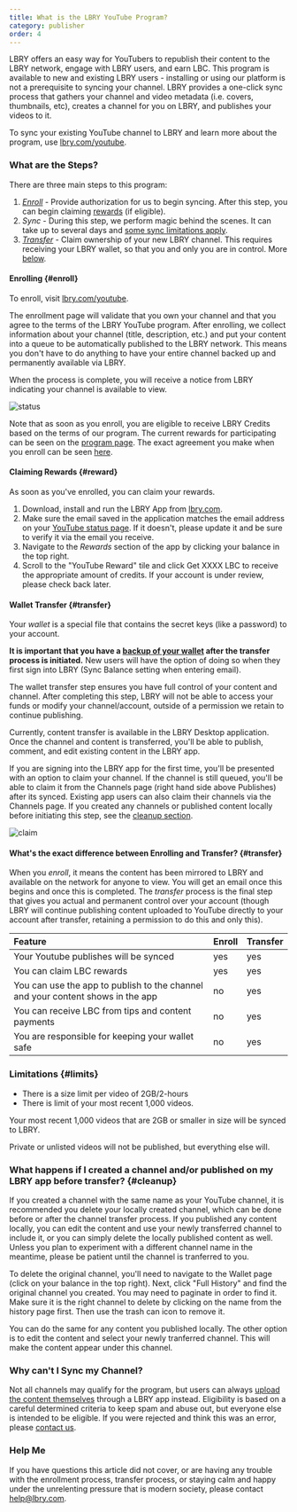 ```yaml
---
title: What is the LBRY YouTube Program?
category: publisher
order: 4
---
```


LBRY offers an easy way for YouTubers to republish their content to the LBRY network, engage with LBRY users, and earn LBC. This program is available to new and existing LBRY users - installing or using our platform is not a prerequisite to syncing your channel. LBRY provides a one-click sync process that gathers your channel and video metadata (i.e. covers, thumbnails, etc), creates a channel for you on LBRY, and publishes your videos to it.

To sync your existing YouTube channel to LBRY and learn more about the program, use [lbry.com/youtube](/youtube).

### What are the Steps?

There are three main steps to this program: 

1. *[Enroll](#enroll)* - Provide authorization for us to begin syncing. After this step, you can begin claiming [rewards](#reward) (if eligible).
2. *Sync* - During this step, we perform magic behind the scenes. It can take up to several days and [some sync limitations apply](#limits).
3. *[Transfer](#transfer)* - Claim ownership of your new LBRY channel. This requires receiving your LBRY wallet, so that you and only you are in control. More [below](#claim).

#### Enrolling {#enroll}

To enroll, visit [lbry.com/youtube](/youtube).

The enrollment page will validate that you own your channel and that you agree to the terms of the LBRY YouTube program. After enrolling, we collect information about your channel (title, description, etc.) and put your content into a queue to be automatically published to the LBRY network. This means you don't have to do anything to have your entire channel backed up and permanently available via LBRY.

When the process is complete, you will receive a notice from LBRY indicating your channel is available to view.

![status](https://spee.ch/2/sync-status.png)

Note that as soon as you enroll, you are eligible to receive LBRY Credits based on the terms of our program. The current rewards for participating can be seen on the [program page](/youtube). The exact agreement you make when you enroll can be seen [here](/faq/youtube-terms). 

#### Claiming Rewards {#reward}

As soon as you've enrolled, you can claim your rewards.

1. Download, install and run the LBRY App from [lbry.com](https://lbry.com/get).
2. Make sure the email saved in the application matches the email address on your [YouTube status page](/youtube/status). If it doesn't, please update it and be sure to verify it via the email you receive.
3. Navigate to the _Rewards_ section of the app by clicking your balance in the top right.
4. Scroll to the "YouTube Reward" tile and click Get XXXX LBC to receive the appropriate amount of credits. If your account is under review, please check back later. 

#### Wallet Transfer {#transfer}

Your _wallet_ is a special file that contains the secret keys (like a password) to your account.

**It is important that you have a [backup of your wallet](faq/how-to-backup-wallet) after the transfer process is initiated.** New users will have the option of doing so when they first sign into LBRY (Sync Balance setting when entering email). 

The wallet transfer step ensures you have full control of your content and channel. After completing this step, LBRY will not be able to access your funds or modify your channel/account, outside of a permission we retain to continue publishing.

Currently, content transfer is available in the LBRY Desktop application. Once the channel and content is transferred, you'll be able to publish, comment, and edit existing content in the LBRY app. 

If you are signing into the LBRY app for the first time, you'll be presented with an option to claim your channel. If the channel is still queued, you'll be able to claim it from the Channels page (right hand side above Publishes) after its synced. Existing app users can also claim their channels via the Channels page. If you created any channels or published content locally before initiating this step, see the [cleanup section](#cleanup). 

![claim](https://spee.ch/2/sync-faq-2.png)

#### What's the exact difference between Enrolling and Transfer? {#transfer}

When you _enroll_, it means the content has been mirrored to LBRY and available on the network for anyone to view. You will get an email once this begins and once this is completed. The _transfer_ process is the final step that gives you actual and permanent control over your account (though LBRY will continue publishing content uploaded to YouTube directly to your account after transfer, retaining a permission to do this and only this). 

Feature | Enroll | Transfer |
:------------ | :-------------| :-------------|
Your Youtube publishes will be synced | yes |  yes |
You can claim LBC rewards  | yes |  yes |
You can use the app to publish to the channel and your content shows in the app | no |  yes |
You can receive LBC from tips and content payments | no |  yes |
You are responsible for keeping your wallet safe | no |  yes |

### Limitations {#limits}

- There is a size limit per video of 2GB/2-hours
- There is limit of your most recent 1,000 videos. 

Your most recent 1,000 videos that are 2GB or smaller in size will be synced to LBRY.

Private or unlisted videos will not be published, but everything else will.

### What happens if I created a channel and/or published on my LBRY app before transfer? {#cleanup}

If you created a channel with the same name as your YouTube channel, it is recommended you delete your locally created channel, which can be done before or after the channel transfer process. If you published any content locally, you can edit the content and use your newly transferred channel to include it, or you can simply delete the locally published content as well. Unless you plan to experiment with a different channel name in the meantime, please be patient until the channel is tranferred to you.

To delete the original channel, you'll need to navigate to the Wallet page (click on your balance in the top right). Next, click "Full History" and find the original channel you created. You may need to paginate in order to find it. Make sure it is the right channel to delete by clicking on the name from the history page first. Then use the trash can icon to remove it. 

You can do the same for any content you published locally. The other option is to edit the content and select your newly tranferred channel. This will make the content appear under this channel. 

### Why can't I Sync my Channel?

Not all channels may qualify for the program, but users can always [upload the content themselves](https://lbry.com/faq/how-to-publish) through a LBRY app instead. Eligibility is based on a careful determined criteria to keep spam and abuse out, but everyone else is intended to be eligible. If you were rejected and think this was an error, please [contact us](mailto:hello@lbry.com).

### Help Me

If you have questions this article did not cover, or are having any trouble with the enrollment process, transfer process, or staying calm and happy under the unrelenting pressure that is modern society, please contact [help@lbry.com](mailto:help@lbry.com).
